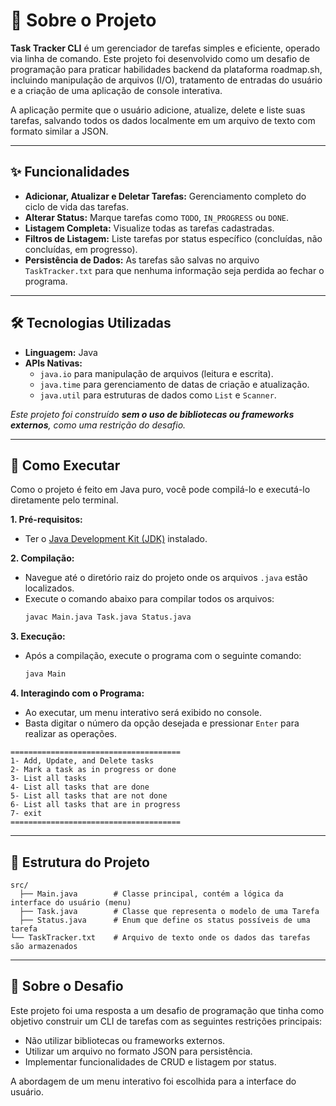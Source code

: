 # 📖 Sobre o Projeto

**Task Tracker CLI** é um gerenciador de tarefas simples e eficiente, operado via linha de comando. Este projeto foi desenvolvido como um desafio de programação para praticar habilidades backend da plataforma roadmap.sh, incluindo manipulação de arquivos (I/O), tratamento de entradas do usuário e a criação de uma aplicação de console interativa.

A aplicação permite que o usuário adicione, atualize, delete e liste suas tarefas, salvando todos os dados localmente em um arquivo de texto com formato similar a JSON.

---

## ✨ Funcionalidades

- **Adicionar, Atualizar e Deletar Tarefas:** Gerenciamento completo do ciclo de vida das tarefas.
- **Alterar Status:** Marque tarefas como `TODO`, `IN_PROGRESS` ou `DONE`.
- **Listagem Completa:** Visualize todas as tarefas cadastradas.
- **Filtros de Listagem:** Liste tarefas por status específico (concluídas, não concluídas, em progresso).
- **Persistência de Dados:** As tarefas são salvas no arquivo `TaskTracker.txt` para que nenhuma informação seja perdida ao fechar o programa.

---

## 🛠️ Tecnologias Utilizadas

- **Linguagem:** Java
- **APIs Nativas:**
  - `java.io` para manipulação de arquivos (leitura e escrita).
  - `java.time` para gerenciamento de datas de criação e atualização.
  - `java.util` para estruturas de dados como `List` e `Scanner`.

*Este projeto foi construído **sem o uso de bibliotecas ou frameworks externos**, como uma restrição do desafio.*

---

## 🚀 Como Executar

Como o projeto é feito em Java puro, você pode compilá-lo e executá-lo diretamente pelo terminal.

**1. Pré-requisitos:**
   - Ter o [Java Development Kit (JDK)](https://www.oracle.com/java/technologies/downloads/) instalado.

**2. Compilação:**
   - Navegue até o diretório raiz do projeto onde os arquivos `.java` estão localizados.
   - Execute o comando abaixo para compilar todos os arquivos:
     ```bash
     javac Main.java Task.java Status.java
     ```

**3. Execução:**
   - Após a compilação, execute o programa com o seguinte comando:
     ```bash
     java Main
     ```

**4. Interagindo com o Programa:**
   - Ao executar, um menu interativo será exibido no console.
   - Basta digitar o número da opção desejada e pressionar `Enter` para realizar as operações.

   ```
   ======================================
   1- Add, Update, and Delete tasks
   2- Mark a task as in progress or done
   3- List all tasks
   4- List all tasks that are done
   5- List all tasks that are not done
   6- List all tasks that are in progress
   7- exit
   ======================================
   ```

---

## 📁 Estrutura do Projeto

```
src/
  ├── Main.java        # Classe principal, contém a lógica da interface do usuário (menu)
  ├── Task.java        # Classe que representa o modelo de uma Tarefa
  ├── Status.java      # Enum que define os status possíveis de uma tarefa
└── TaskTracker.txt    # Arquivo de texto onde os dados das tarefas são armazenados
```

---

## 📝 Sobre o Desafio

Este projeto foi uma resposta a um desafio de programação que tinha como objetivo construir um CLI de tarefas com as seguintes restrições principais:
- Não utilizar bibliotecas ou frameworks externos.
- Utilizar um arquivo no formato JSON para persistência.
- Implementar funcionalidades de CRUD e listagem por status.

A abordagem de um menu interativo foi escolhida para a interface do usuário.
